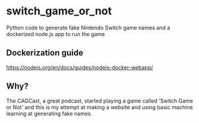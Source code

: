 # switch_game_or_not
Python code to generate fake Nintendo Switch game names and a dockerized node.js app to run the game

## Dockerization guide
https://nodejs.org/en/docs/guides/nodejs-docker-webapp/

## Why?
The CAGCast, a great podcast, started playing a game called 'Switch Game or Not' and this is my 
attempt at making a website and using basic machine learning at generating fake names.
